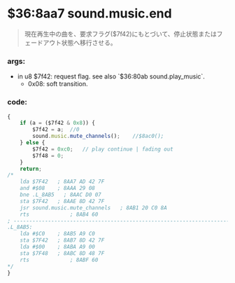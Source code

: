 ﻿
# $36:8aa7 sound.music.end
> 現在再生中の曲を、要求フラグ($7f42)にもとづいて、停止状態またはフェードアウト状態へ移行させる。

### args:
+	in u8 $7f42: request flag. see also `$36:80ab sound.play_music`.
	- 0x08: soft transition.

### code:
```js
{
	if (a = ($7f42 & 0x8)) {
		$7f42 = a;	//0
		sound.music.mute_channels();	//$8ac0();
	} else {
		$7f42 = 0xc0;	// play continue | fading out
		$7f48 = 0;
	}
	return;
/*
    lda $7F42   ; 8AA7 AD 42 7F
    and #$08    ; 8AAA 29 08
    bne .L_8AB5   ; 8AAC D0 07
    sta $7F42   ; 8AAE 8D 42 7F
    jsr sound.music.mute_channels   ; 8AB1 20 C0 8A
    rts             ; 8AB4 60
; ----------------------------------------------------------------------------
.L_8AB5:
    lda #$C0    ; 8AB5 A9 C0
    sta $7F42   ; 8AB7 8D 42 7F
    lda #$00    ; 8ABA A9 00
    sta $7F48   ; 8ABC 8D 48 7F
    rts             ; 8ABF 60
*/
}
```




